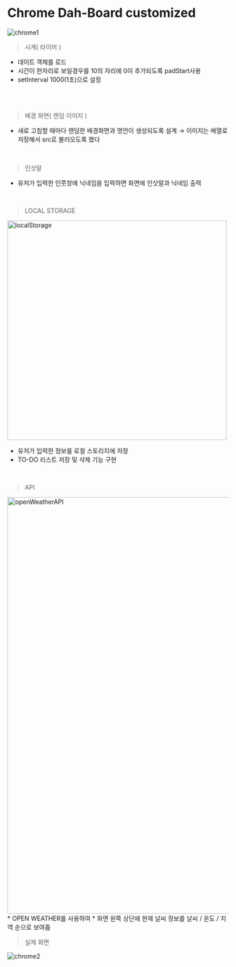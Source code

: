 # Chrome Dah-Board customized

![chrome1](https://user-images.githubusercontent.com/71423455/199640224-8696663b-5b14-4a10-9804-dcdb67fda71c.png)

> 시계( 타이머 )
* 데이트 객체를 로드
* 시간이 한자리로 보일경우를 10의 자리에 0이 추가되도록 padStart사용 
* setInterval 1000(1초)으로 설정
<br>
<br>

> 배경 화면( 랜덤 이미지 )

* 새로 고침할 때마다 랜덤한 배경화면과 명언이 생성되도록 설계
→ 이미지는 배열로 저장해서 src로 불러오도록 했다
<br>

> 인삿말 
* 유저가 입력한 인풋창에 닉네임을 입력하면 화면에 인삿말과 닉네임 출력   
<br>

> LOCAL STORAGE
<img width="499" alt="localStorage" src="https://user-images.githubusercontent.com/71423455/199645046-54e32c8d-90c3-4c9f-a1ab-4619e4842b55.png">

* 유저가 입력한 정보를 로컬 스토리지에 저장 
* TO-DO 리스트 저장 및 삭제 기능 구현
<br>

> API
<img width="947" alt="openWeatherAPI" src="https://user-images.githubusercontent.com/71423455/199645029-39b5ff9c-910c-4519-9f37-cc4a2ab25c68.png">
* OPEN WEATHER를 사용하여 
* 화면 왼쪽 상단에 현재 날씨 정보를 날씨 / 온도 / 지역 순으로 보여줌
<br>

> 실제 화면 

![chrome2](https://user-images.githubusercontent.com/71423455/199641402-6ad55353-4a7f-432f-afa3-3ed8b9bdcca7.gif)
